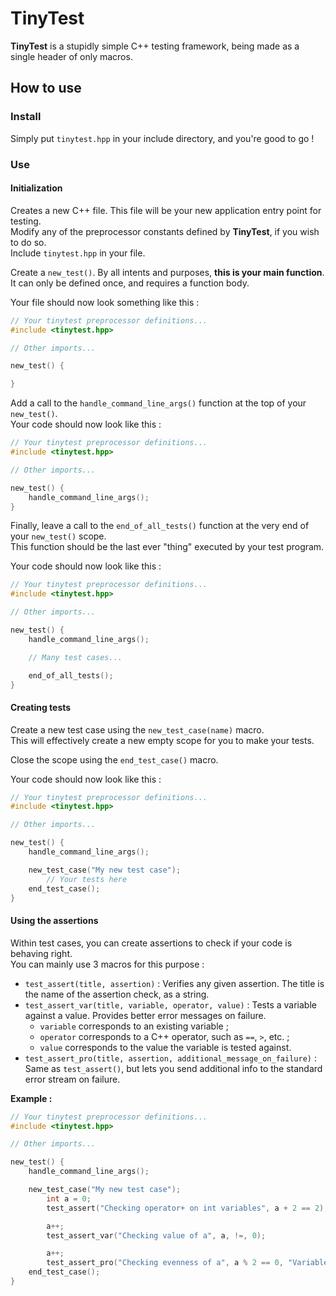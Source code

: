 # TinyTest
**TinyTest** is a stupidly simple C++ testing framework, being made as a single header of only macros.

## How to use
### Install
Simply put `tinytest.hpp` in your include directory, and you're good to go !

### Use
#### Initialization
Creates a new C++ file. This file will be your new application entry point for testing.  
Modify any of the preprocessor constants defined by **TinyTest**, if you wish to do so.  
Include `tinytest.hpp` in your file.  

Create a `new_test()`. By all intents and purposes, **this is your main function**.  
It can only be defined once, and requires a function body.  

Your file should now look something like this :  
```cpp
// Your tinytest preprocessor definitions...
#include <tinytest.hpp>

// Other imports...

new_test() {

}
```

Add a call to the `handle_command_line_args()` function at the top of your `new_test()`.  
Your code should now look like this :  
```cpp
// Your tinytest preprocessor definitions...
#include <tinytest.hpp>

// Other imports...

new_test() {
    handle_command_line_args();
}
```

Finally, leave a call to the `end_of_all_tests()` function at the very end of your `new_test()` scope.  
This function should be the last ever "thing" executed by your test program.  

Your code should now look like this :  
```cpp
// Your tinytest preprocessor definitions...
#include <tinytest.hpp>

// Other imports...

new_test() {
    handle_command_line_args();

    // Many test cases...

    end_of_all_tests();
}
```

#### Creating tests
Create a new test case using the `new_test_case(name)` macro.  
This will effectively create a new empty scope for you to make your tests.  

Close the scope using the `end_test_case()` macro.

Your code should now look like this :  
```cpp
// Your tinytest preprocessor definitions...
#include <tinytest.hpp>

// Other imports...

new_test() {
    handle_command_line_args();

    new_test_case("My new test case");
        // Your tests here
    end_test_case();
}
```

#### Using the assertions
Within test cases, you can create assertions to check if your code is behaving right.  
You can mainly use 3 macros for this purpose :
- `test_assert(title, assertion)` : Verifies any given assertion. The title is the name of the assertion check, as a string.
- `test_assert_var(title, variable, operator, value)` : Tests a variable against a value. Provides better error messages on failure.
  - `variable` corresponds to an existing variable ;
  - `operator` corresponds to a C++ operator, such as `==`, `>`, etc. ;
  - `value` corresponds to the value the variable is tested against.
- `test_assert_pro(title, assertion, additional_message_on_failure)` : Same as `test_assert()`, but lets you send additional info to the standard error stream on failure.

**Example :**  
```cpp
// Your tinytest preprocessor definitions...
#include <tinytest.hpp>

// Other imports...

new_test() {
    handle_command_line_args();

    new_test_case("My new test case");
        int a = 0;
        test_assert("Checking operator+ on int variables", a + 2 == 2);

        a++;
        test_assert_var("Checking value of a", a, !=, 0);

        a++;
        test_assert_pro("Checking evenness of a", a % 2 == 0, "Variable a is not even, since a = " << a);
    end_test_case();
}
```
